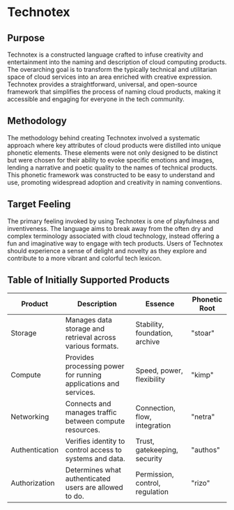 # Technotex

## Purpose
Technotex is a constructed language crafted to infuse creativity and entertainment into the naming and description of cloud computing products. The overarching goal is to transform the typically technical and utilitarian space of cloud services into an area enriched with creative expression. Technotex provides a straightforward, universal, and open-source framework that simplifies the process of naming cloud products, making it accessible and engaging for everyone in the tech community.

## Methodology
The methodology behind creating Technotex involved a systematic approach where key attributes of cloud products were distilled into unique phonetic elements. These elements were not only designed to be distinct but were chosen for their ability to evoke specific emotions and images, lending a narrative and poetic quality to the names of technical products. This phonetic framework was constructed to be easy to understand and use, promoting widespread adoption and creativity in naming conventions.

## Target Feeling
The primary feeling invoked by using Technotex is one of playfulness and inventiveness. The language aims to break away from the often dry and complex terminology associated with cloud technology, instead offering a fun and imaginative way to engage with tech products. Users of Technotex should experience a sense of delight and novelty as they explore and contribute to a more vibrant and colorful tech lexicon.

## Table of Initially Supported Products
| Product | Description | Essence | Phonetic Root |
|-|-|-|-|
| Storage | Manages data storage and retrieval across various formats. | Stability, foundation, archive | "stoar" |
| Compute | Provides processing power for running applications and services. | Speed, power, flexibility | "kimp" |
| Networking | Connects and manages traffic between compute resources. | Connection, flow, integration | "netra" |
| Authentication | Verifies identity to control access to systems and data. | Trust, gatekeeping, security | "authos" |
| Authorization | Determines what authenticated users are allowed to do. | Permission, control, regulation | "rizo" |
